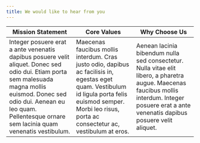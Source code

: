 ```yaml
---
title: We would like to hear from you
---
```



Mission Statement | Core Values | Why Choose Us
--- | --- | ---
Integer posuere erat a ante venenatis dapibus posuere velit aliquet. Donec sed odio dui. Etiam porta sem malesuada magna mollis euismod. Donec sed odio dui. Aenean eu leo quam. Pellentesque ornare sem lacinia quam venenatis vestibulum. | Maecenas faucibus mollis interdum. Cras justo odio, dapibus ac facilisis in, egestas eget quam. Vestibulum id ligula porta felis euismod semper. Morbi leo risus, porta ac consectetur ac, vestibulum at eros. | Aenean lacinia bibendum nulla sed consectetur. Nulla vitae elit libero, a pharetra augue. Maecenas faucibus mollis interdum. Integer posuere erat a ante venenatis dapibus posuere velit aliquet.
